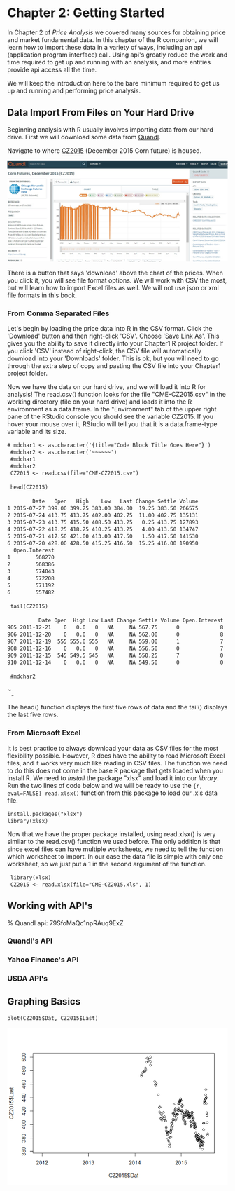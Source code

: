 Chapter 2: Getting Started
==========================

In Chapter 2 of *Price Analysis* we covered many sources for obtaining
price and market fundamental data. In this chapter of the R companion,
we will learn how to import these data in a variety of ways, including
an api (application program interface) call. Using api's greatly reduce
the work and time required to get up and running with an analysis, and
more entities provide api access all the time.

We will keep the introduction here to the bare minimum required to get
us up and running and performing price analysis.

Data Import From Files on Your Hard Drive
-----------------------------------------

Beginning analysis with R usually involves importing data from our hard
drive. First we will download some data from [Quandl](Quandl.com).

Navigate to where
[CZ2015](https://www.quandl.com/data/CME/CZ2015-Corn-Futures-December-2015-CZ2015)
(December 2015 Corn future) is housed.

![Screenshot of CZ2015 page on Quandl.com](images\quandlCZ2015.png)

There is a button that says 'download' above the chart of the prices.
When you click it, you will see file format options. We will work with
CSV the most, but will learn how to import Excel files as well. We will
not use json or xml file formats in this book.

### From Comma Separated Files

Let's begin by loading the price data into R in the CSV format. Click
the 'Download' button and then right-click 'CSV'. Choose 'Save Link As'.
This gives you the ability to save it directly into your Chapter1 R
project folder. If you click 'CSV' instead of right-click, the CSV file
will automatically download into your 'Downloads' folder. This is ok,
but you will need to go through the extra step of copy and pasting the
CSV file into your Chapter1 project folder.

Now we have the data on our hard drive, and we will load it into R for
analysis! The read.csv() function looks for the file "CME-CZ2015.csv" in
the working directory (file on your hard drive) and loads it into the R
environment as a data.frame. In the "Environment" tab of the upper right
pane of the RStudio console you should see the variable CZ2015. If you
hover your mouse over it, RStudio will tell you that it is a
data.frame-type variable and its size.

<!--html_preserve-->
> <!--/html_preserve-->

    # mdchar1 <- as.character('{title="Code Block Title Goes Here"}')
     #mdchar2 <- as.character('~~~~~~')
     #mdchar1
     #mdchar2
     CZ2015 <- read.csv(file="CME-CZ2015.csv")

     head(CZ2015)

            Date   Open   High    Low   Last Change Settle Volume
    1 2015-07-27 399.00 399.25 383.00 384.00  19.25 383.50 266575
    2 2015-07-24 413.75 413.75 402.00 402.75  11.00 402.75 135131
    3 2015-07-23 413.75 415.50 408.50 413.25   0.25 413.75 127893
    4 2015-07-22 418.25 418.25 410.25 413.25   4.00 413.50 134747
    5 2015-07-21 417.50 421.00 413.00 417.50   1.50 417.50 141530
    6 2015-07-20 428.00 428.50 415.25 416.50  15.25 416.00 190950
      Open.Interest
    1        568270
    2        568386
    3        574043
    4        572208
    5        571192
    6        557482

     tail(CZ2015)

              Date Open  High Low Last Change Settle Volume Open.Interest
    905 2011-12-21    0   0.0   0   NA     NA 567.75      0             8
    906 2011-12-20    0   0.0   0   NA     NA 562.00      0             8
    907 2011-12-19  555 555.0 555   NA     NA 559.00      1             7
    908 2011-12-16    0   0.0   0   NA     NA 556.50      0             7
    909 2011-12-15  545 549.5 545   NA     NA 550.25      7             0
    910 2011-12-14    0   0.0   0   NA     NA 549.50      0             0

     #mdchar2

<!--html_preserve-->
~<sub><sub><sub>~</sub></sub></sub> <!--/html_preserve-->

The head() function displays the first five rows of data and the tail()
displays the last five rows.

### From Microsoft Excel

It is best practice to always download your data as CSV files for the
most flexibility possible. However, R does have the ability to read
Microsoft Excel files, and it works very much like reading in CSV files.
The function we need to do this does not come in the base R package that
gets loaded when you install R. We need to *install* the package "xlsx"
and load it into our *library*. Run the two lines of code below and we
will be ready to use the `{r, eval=FALSE} read.xlsx()` function from
this package to load our .xls data file.

    install.packages("xlsx")
    library(xlsx)

Now that we have the proper package installed, using read.xlsx() is very
similar to the read.csv() function we used before. The only addition is
that since excel files can have multiple worksheets, we need to tell the
function which worksheet to import. In our case the data file is simple
with only one worksheet, so we just put a 1 in the second argument of
the function.

     library(xlsx)
     CZ2015 <- read.xlsx(file="CME-CZ2015.xls", 1)

Working with API's
------------------

% Quandl api: 79SfoMaQc1npRAuq9ExZ

### Quandl's API

### Yahoo Finance's API

### USDA API's

Graphing Basics
---------------

    plot(CZ2015$Dat, CZ2015$Last)

![](images/unnamed-chunk-3-1.png)
